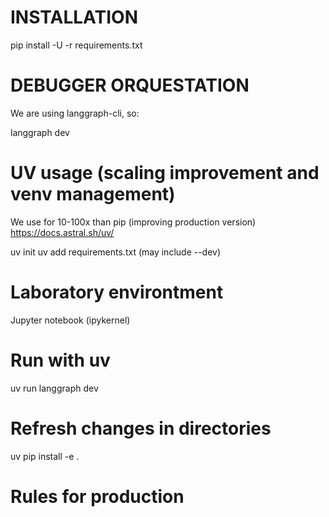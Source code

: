 # INSTALLATION

pip install -U -r requirements.txt

# DEBUGGER ORQUESTATION

We are using langgraph-cli, so:

langgraph dev

# UV usage (scaling improvement and venv management)

We use for 10-100x than pip (improving production version)
https://docs.astral.sh/uv/

uv init
uv add requirements.txt (may include --dev)

# Laboratory environtment

Jupyter notebook (ipykernel)

# Run with uv

uv run langgraph dev

# Refresh changes in directories

uv pip install -e .

# Rules for production

